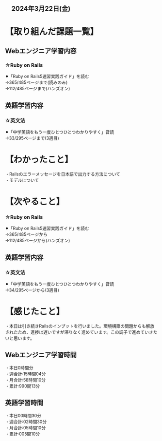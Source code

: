 ## 　2024年3月22日(金)
# 【取り組んだ課題一覧】
## Webエンジニア学習内容
### ☆Ruby on Rails
⚫︎「Ruby on Rails5速習実践ガイド」を読む<br>
→365/485ページまで(読みのみ)<br>
→112/485ページまで(ハンズオン)<br>
## 英語学習内容
### ☆英文法
⚫︎「中学英語をもう一度ひとつひとつわかりやすく」音読<br>
→33/295ページまで(3週目)<br>
# 【わかったこと】
・Railsのエラーメッセージを日本語で出力する方法について<br>
・モデルについて<br>
# 【次やること】
### ☆Ruby on Rails
⚫︎「Ruby on Rails5速習実践ガイド」を読む<br>
→365/485ページから<br>
→112/485ページから(ハンズオン)<br>
## 英語学習内容
### ☆英文法
⚫︎「中学英語をもう一度ひとつひとつわかりやすく」音読<br>
→34/295ページから(3週目)<br>
# 【感じたこと】
・本日は引き続きRailsのインプットを行いました。環境構築の問題からも解放されたため、進捗は遅いですが滞りなく進めています。この調子で進めていきたいと思います。<br>
## Webエンジニア学習時間
・本日0時間分<br>
・週合計:15時間04分<br>
・月合計:58時間10分<br>
・累計:990間13分<br>
## 英語学習時間
・本日00時間30分<br>
・週合計:02時間30分<br>
・月合計:05時間10分<br>
・累計:005間10分<br>
